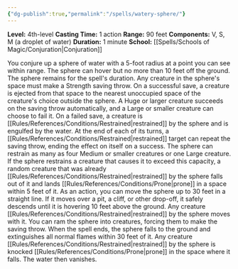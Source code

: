 ```yaml
---
{"dg-publish":true,"permalink":"/spells/watery-sphere/"}
---
```


**Level:** 4th-level
**Casting Time:** 1 action
**Range:** 90 feet
**Components:** V, S, M (a droplet of water)
**Duration:** 1 minute
**School:** [[Spells/Schools of Magic/Conjuration\|Conjuration]]

You conjure up a sphere of water with a 5-foot radius at a point you can see within range. The sphere can hover but no more than 10 feet off the ground. The sphere remains for the spell's duration.
Any creature in the sphere's space must make a Strength saving throw. On a successful save, a creature is ejected from that space to the nearest unoccupied space of the creature's choice outside the sphere. A Huge or larger creature succeeds on the saving throw automatically, and a Large or smaller creature can choose to fail it. On a failed save, a creature is [[Rules/References/Conditions/Restrained\|restrained]] by the sphere and is engulfed by the water. At the end of each of its turns, a [[Rules/References/Conditions/Restrained\|restrained]] target can repeat the saving throw, ending the effect on itself on a success.
The sphere can restrain as many as four Medium or smaller creatures or one Large creature. If the sphere restrains a creature that causes it to exceed this capacity, a random creature that was already [[Rules/References/Conditions/Restrained\|restrained]] by the sphere falls out of it and lands [[Rules/References/Conditions/Prone\|prone]] in a space within 5 feet of it.
As an action, you can move the sphere up to 30 feet in a straight line. If it moves over a pit, a cliff, or other drop-off, it safely descends until it is hovering 10 feet above the ground. Any creature [[Rules/References/Conditions/Restrained\|restrained]] by the sphere moves with it. You can ram the sphere into creatures, forcing them to make the saving throw.
When the spell ends, the sphere falls to the ground and extinguishes all normal flames within 30 feet of it. Any creature [[Rules/References/Conditions/Restrained\|restrained]] by the sphere is knocked [[Rules/References/Conditions/Prone\|prone]] in the space where it falls. The water then vanishes.